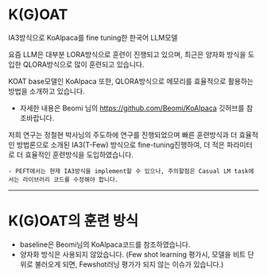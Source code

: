 # K(G)OAT
IA3방식으로 KoAlpaca를 fine tuning한 한국어 LLM모델

요즘 LLM은 대부분 LORA방식으로 훈련이 진행되고 있으며, 최근은 양자화 방식을 도입한 QLORA방식으로 많이 훈련되고 있습니다.

KOAT base모델인 KoAlpaca 또한, QLORA방식으로 메모리를 효율적으로 활용하는 방법을 소개하고 있습니다.

- 자세한 내용은 Beomi 님의 https://github.com/Beomi/KoAlpaca 깃허브를 참조바랍니다.

저희 연구는 정철현 박사님의 주도하에 연구를 진행되었으며 빠른 훈련방식과 더 효율적인 방법론으로 소개된 IA3(T-Few) 방식으로 fine-tuning진행하여,
더 적은 파라미터로 더 효율적인 훈련방식을 도입하였습니다.

    - PEFT에서는 현재 IA3방식을 implement할 수 있으나, 주의할점은 Casual LM task에서는 라이브러리 코드를 수정해야 합니다.
---
# K(G)OAT의 훈련 방식

- baseline은 Beomi님의 KoAlpaca코드를 참조하였습니다.
- 양자화 방식은 사용되지 않았습니다. (Few shot learning 평가시, 모델을 비트 단위로 불러오게 되면, Fewshot러닝 평가가 되지 않는 이슈가 있습니다.)


